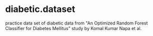 # diabetic.dataset
practice data set of diabetic data from "An Optimized Random Forest Classifier for Diabetes Mellitus" study by Komal Kumar Napa et al.
